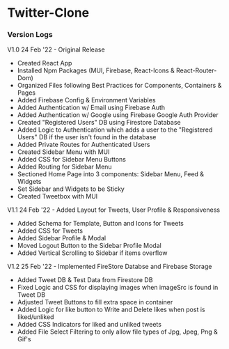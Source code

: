 # Twitter-Clone


### Version Logs
V1.0 24 Feb '22 - Original Release

- Created React App
- Installed Npm Packages (MUI, Firebase, React-Icons & React-Router-Dom)
- Organized Files following Best Practices for Components, Containers & Pages
- Added Firebase Config & Environment Variables
- Added Authentication w/ Email using Firebase Auth
- Added Authentication w/ Google using Firebase Google Auth Provider
- Created "Registered Users" DB using Firestore Database
- Added Logic to Authentication which adds a user to the "Registered Users" DB if the user isn't found in the database
- Added Private Routes for Authenticated Users
- Created Sidebar Menu with MUI
- Added CSS for Sidebar Menu Buttons
- Added Routing for Sidebar Menu
- Sectioned Home Page into 3 components: Sidebar Menu, Feed & Widgets
- Set Sidebar and Widgets to be Sticky
- Created Tweetbox with MUI

V1.1 24 Feb '22 - Added Layout for Tweets, User Profile & Responsiveness

- Added Schema for Template, Button and Icons for Tweets
- Added CSS for Tweets
- Added Sidebar Profile & Modal
- Moved Logout Button to the Sidebar Profile Modal
- Added Vertical Scrolling to Sidebar if items overflow

V1.2 25 Feb '22 - Implemented FireStore Databse and Firebase Storage

- Added Tweet DB & Test Data from Firestore DB
- Fixed Logic and CSS for displaying images when imageSrc is found in Tweet DB
- Adjusted Tweet Buttons to fill extra space in container
- Added Logic for like button to Write and Delete likes when post is liked/unliked
- Added CSS Indicators for liked and unliked tweets
- Added File Select Filtering to only allow file types of Jpg, Jpeg, Png & Gif's
